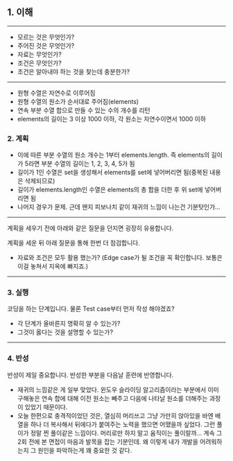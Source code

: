 ## 1. 이해

---
- 모르는 것은 무엇인가?
- 주어진 것은 무엇인가?
- 자료는 무엇인가?
- 조건은 무엇인가?
- 조건은 알아내야 하는 것을 찾는데 충분한가?
---
- 원형 수열은 자연수로 이루어짐
- 원형 수열의 원소가 순서대로 주어짐(elements)
- 연속 부분 수열 합으로 만들 수 있는 수의 개수를 리턴
- elements의 길이는 3 이상 1000 이하, 각 원소는 자연수이면서 1000 이하

### 2. 계획
- 이에 따른 부분 수열의 원소 개수는 1부터 elements.length. 즉 elements의 길이가 5라면 부분 수열의 길이는 1, 2, 3, 4, 5가 됨
- 길이가 1인 수열은 set을 생성해서 elements를 set에 넣어버리면 됨(중복된 내용은 삭제되므로)
- 길이가 elements.length인 수열은 elements의 총 합을 더한 후 위 set에 넣어버리면 됨
- 나머지 경우가 문제. 근데 왠지 피보나치 같이 재귀의 느낌이 나는건 기분탓인가...

---
계획을 세우기 전에 아래와 같은 질문을 던지면 굉장히 유용합니다.

계획을 세운 뒤 아래 질문을 통해 한번 더 점검합니다.

- 자료와 조건은 모두 활용 했는가? (Edge case가 될 조건을 꼭 확인합니다. 보통은 이걸 놓쳐서 지옥에 빠지죠.)
---

### 3. 실행

코딩을 하는 단계입니다. 물론 Test case부터 먼저 작성 해야겠죠?

- 각 단계가 올바른지 명확히 알 수 있는가?
- 그것이 옳다는 것을 설명할 수 있는가?

---

### 4. 반성

반성이 제일 중요합니다. 반성한 부분을 다음날 훈련에 반영합니다.
- 재귀의 느낌같은 게 일부 맞았다. 윈도우 슬라이딩 알고리즘이라는 부분에서 이미 구해놓은 연속 합에 대해 이전 원소는 빼주고 다음에 나타날 원소를 더해주는 과정이 있었기 때문이다.
- 오늘 한편으로 충격적이었던 것은, 열심히 머리쓰고 그냥 가만히 앉아있을 바엔 배열을 하나 더 복사해서 뒤에다가 붙여주는 노력을 했으면 어땠을까 싶었다. 그런 풀이가 정말 찐 풀이같은 느낌이다. 머리로만 하지 말고 움직이는 풀이랄까... 계속 그 2회 전에 본 면접이 마음과 발목을 잡는 기분인데. 왜 이렇게 내가 개발을 어려워하는지 그 원인을 파악하는게 꽤 중요한 것 같다. 
